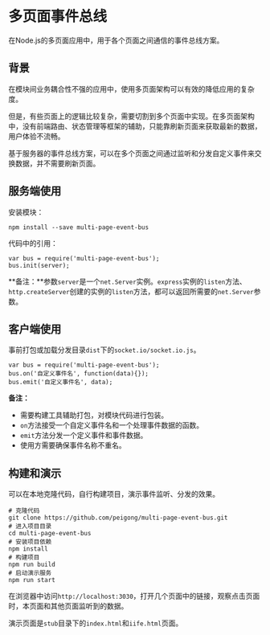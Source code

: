 # 多页面事件总线 #

在Node.js的多页面应用中，用于各个页面之间通信的事件总线方案。

## 背景 ##

在模块间业务耦合性不强的应用中，使用多页面架构可以有效的降低应用的复杂度。

但是，有些页面上的逻辑比较复杂，需要切割到多个页面中实现。在多页面架构中，没有前端路由、状态管理等框架的辅助，只能靠刷新页面来获取最新的数据，用户体验不流畅。

基于服务器的事件总线方案，可以在多个页面之间通过监听和分发自定义事件来交换数据，并不需要刷新页面。

## 服务端使用 ##

安装模块：
	
	npm install --save multi-page-event-bus

代码中的引用：

	var bus = require('multi-page-event-bus');
	bus.init(server);

**备注：**参数`server`是一个`net.Server`实例。`express`实例的`listen`方法、`http.createServer`创建的实例的`listen`方法，都可以返回所需要的`net.Server`参数。

## 客户端使用 ##

事前打包或加载分发目录`dist`下的`socket.io/socket.io.js`。

	var bus = require('multi-page-event-bus');
	bus.on('自定义事件名', function(data){});
	bus.emit('自定义事件名', data);

**备注：**

- 需要构建工具辅助打包，对模块代码进行包装。
- `on`方法接受一个自定义事件名和一个处理事件数据的函数。
- `emit`方法分发一个定义事件和事件数据。
- 使用方需要确保事件名称不重名。

## 构建和演示 ##

可以在本地克隆代码，自行构建项目，演示事件监听、分发的效果。

	# 克隆代码
	git clone https://github.com/peigong/multi-page-event-bus.git
	# 进入项目目录
	cd multi-page-event-bus
	# 安装项目依赖
	npm install
	# 构建项目
	npm run build 
	# 启动演示服务
	npm run start

在浏览器中访问`http://localhost:3030`，打开几个页面中的链接，观察点击页面时，本页面和其他页面监听到的数据。

演示页面是`stub`目录下的`index.html`和`iife.html`页面。